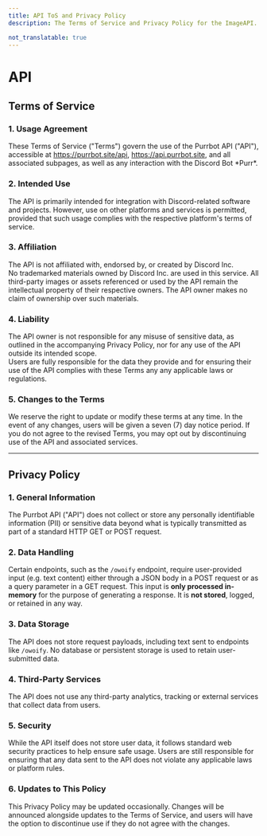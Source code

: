 ```yaml
---
title: API ToS and Privacy Policy
description: The Terms of Service and Privacy Policy for the ImageAPI.

not_translatable: true
---
```


# API

## Terms of Service

### 1. Usage Agreement
These Terms of Service ("Terms") govern the use of the Purrbot API ("API"), accessible at https://purrbot.site/api, https://api.purrbot.site, and all associated subpages, as well as any interaction with the Discord Bot \*Purr\*.

### 2. Intended Use
The API is primarily intended for integration with Discord-related software and projects. However, use on other platforms and services is permitted, provided that such usage complies with the respective platform's terms of service.

### 3. Affiliation
The API is not affiliated with, endorsed by, or created by Discord Inc.  
No trademarked materials owned by Discord Inc. are used in this service. All third-party images or assets referenced or used by the API remain the intellectual property of their respective owners. The API owner makes no claim of ownership over such materials.

### 4. Liability
The API owner is not responsible for any misuse of sensitive data, as outlined in the accompanying Privacy Policy, nor for any use of the API outside its intended scope.  
Users are fully responsible for the data they provide and for ensuring their use of the API complies with these Terms any any applicable laws or regulations.

### 5. Changes to the Terms
We reserve the right to update or modify these terms at any time. In the event of any changes, users will be given a seven (7) day notice period. If you do not agree to the revised Terms, you may opt out by discontinuing use of the API and associated services.

----
## Privacy Policy

### 1. General Information
The Purrbot API ("API") does not collect or store any personally identifiable information (PII) or sensitive data beyond what is typically transmitted as part of a standard HTTP GET or POST request.

### 2. Data Handling
Certain endpoints, such as the `/owoify` endpoint, require user-provided input (e.g. text content) either through a JSON body in a POST request or as a query parameter in a GET request. This input is **only processed in-memory** for the purpose of generating a response. It is **not stored**, logged, or retained in any way.

### 3. Data Storage
The API does not store request payloads, including text sent to endpoints like `/owoify`. No database or persistent storage is used to retain user-submitted data.

### 4. Third-Party Services
The API does not use any third-party analytics, tracking or external services that collect data from users.

### 5. Security
While the API itself does not store user data, it follows standard web security practices to help ensure safe usage. Users are still responsible for ensuring that any data sent to the API does not violate any applicable laws or platform rules.

### 6. Updates to This Policy
This Privacy Policy may be updated occasionally. Changes will be announced alongside updates to the Terms of Service, and users will have the option to discontinue use if they do not agree with the changes.
